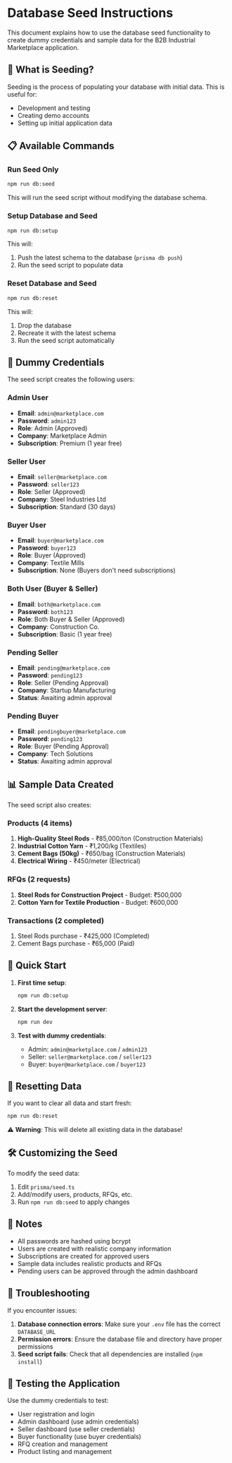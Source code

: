 # Database Seed Instructions

This document explains how to use the database seed functionality to create dummy credentials and sample data for the B2B Industrial Marketplace application.

## 🌱 What is Seeding?

Seeding is the process of populating your database with initial data. This is useful for:
- Development and testing
- Creating demo accounts
- Setting up initial application data

## 📋 Available Commands

### Run Seed Only
```bash
npm run db:seed
```
This will run the seed script without modifying the database schema.

### Setup Database and Seed
```bash
npm run db:setup
```
This will:
1. Push the latest schema to the database (`prisma db push`)
2. Run the seed script to populate data

### Reset Database and Seed
```bash
npm run db:reset
```
This will:
1. Drop the database
2. Recreate it with the latest schema
3. Run the seed script automatically

## 👤 Dummy Credentials

The seed script creates the following users:

### Admin User
- **Email**: `admin@marketplace.com`
- **Password**: `admin123`
- **Role**: Admin (Approved)
- **Company**: Marketplace Admin
- **Subscription**: Premium (1 year free)

### Seller User
- **Email**: `seller@marketplace.com`
- **Password**: `seller123`
- **Role**: Seller (Approved)
- **Company**: Steel Industries Ltd
- **Subscription**: Standard (30 days)

### Buyer User
- **Email**: `buyer@marketplace.com`
- **Password**: `buyer123`
- **Role**: Buyer (Approved)
- **Company**: Textile Mills
- **Subscription**: None (Buyers don't need subscriptions)

### Both User (Buyer & Seller)
- **Email**: `both@marketplace.com`
- **Password**: `both123`
- **Role**: Both Buyer & Seller (Approved)
- **Company**: Construction Co.
- **Subscription**: Basic (1 year free)

### Pending Seller
- **Email**: `pending@marketplace.com`
- **Password**: `pending123`
- **Role**: Seller (Pending Approval)
- **Company**: Startup Manufacturing
- **Status**: Awaiting admin approval

### Pending Buyer
- **Email**: `pendingbuyer@marketplace.com`
- **Password**: `pending123`
- **Role**: Buyer (Pending Approval)
- **Company**: Tech Solutions
- **Status**: Awaiting admin approval

## 📊 Sample Data Created

The seed script also creates:

### Products (4 items)
1. **High-Quality Steel Rods** - ₹85,000/ton (Construction Materials)
2. **Industrial Cotton Yarn** - ₹1,200/kg (Textiles)
3. **Cement Bags (50kg)** - ₹650/bag (Construction Materials)
4. **Electrical Wiring** - ₹450/meter (Electrical)

### RFQs (2 requests)
1. **Steel Rods for Construction Project** - Budget: ₹500,000
2. **Cotton Yarn for Textile Production** - Budget: ₹600,000

### Transactions (2 completed)
1. Steel Rods purchase - ₹425,000 (Completed)
2. Cement Bags purchase - ₹65,000 (Paid)

## 🚀 Quick Start

1. **First time setup**:
   ```bash
   npm run db:setup
   ```

2. **Start the development server**:
   ```bash
   npm run dev
   ```

3. **Test with dummy credentials**:
   - Admin: `admin@marketplace.com` / `admin123`
   - Seller: `seller@marketplace.com` / `seller123`
   - Buyer: `buyer@marketplace.com` / `buyer123`

## 🔄 Resetting Data

If you want to clear all data and start fresh:
```bash
npm run db:reset
```

⚠️ **Warning**: This will delete all existing data in the database!

## 🛠️ Customizing the Seed

To modify the seed data:
1. Edit `prisma/seed.ts`
2. Add/modify users, products, RFQs, etc.
3. Run `npm run db:seed` to apply changes

## 📝 Notes

- All passwords are hashed using bcrypt
- Users are created with realistic company information
- Subscriptions are created for approved users
- Sample data includes realistic products and RFQs
- Pending users can be approved through the admin dashboard

## 🔧 Troubleshooting

If you encounter issues:

1. **Database connection errors**: Make sure your `.env` file has the correct `DATABASE_URL`
2. **Permission errors**: Ensure the database file and directory have proper permissions
3. **Seed script fails**: Check that all dependencies are installed (`npm install`)

## 📱 Testing the Application

Use the dummy credentials to test:
- User registration and login
- Admin dashboard (use admin credentials)
- Seller dashboard (use seller credentials)
- Buyer functionality (use buyer credentials)
- RFQ creation and management
- Product listing and management